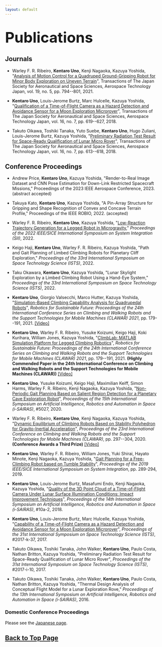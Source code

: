 ```yaml
---
layout: default
---
```


# <font size="8"> Publications </font>


## Journals
* Warley F. R. Ribeiro, **Kentaro Uno**, Kenji Nagaoka, Kazuya Yoshida, "[Analysis of Motion Control for a Quadruped Ground-Gripping Robot for Minor Body Exploration on Uneven Terrain](https://www.jstage.jst.go.jp/article/tastj/19/5/19_19.794/_article)", Transactions of The Japan Society for Aeronautical and Space Sciences, Aerospace Technology Japan, vol. 19, no. 5, pp. 794--801, 2021.

* **Kentaro Uno**, Louis-Jerome Burtz, Marc Hulcelle, Kazuya Yoshida, "[Qualification of a Time-of-Flight Camera as a Hazard Detection and Avoidance Sensor for a Moon Exploration Microrover](https://www.jstage.jst.go.jp/article/tastj/16/7/16_619/_article/-char/en)", Transactions of The Japan Society for Aeronautical and Space Sciences, Aerospace Technology Japan, vol. 16, no. 7, pp. 619--627, 2018.

* Takuto Oikawa, Toshiki Tanaka, Yuto Suebe, **Kentaro Uno**, Hugo Zuliani, Louis-Jerome Burtz, Kazuya Yoshida, "[Preliminary Radiation Test Result for Space-Ready Qualification of Lunar Micro Rover](https://www.jstage.jst.go.jp/article/tastj/16/7/16_613/_article/-char/en)", Transactions of The Japan Society for Aeronautical and Space Sciences, Aerospace Technology Japan, vol. 16, no. 7, pp. 613--618, 2018. 

## Conference Proceedings

<!-- * Takuya Kato, **Kentaro Uno**, Kazuya Yoshida, ICRA2023 -->

* Andrew Price, **Kentaro Uno**, Kazuya Yoshida, "Render-to-Real Image Dataset and CNN Pose Estimation for Down-Link Restricted Spacecraft Missions," Proceedings of the 2023 IEEE Aerospace Conference, 2023. (abstract accepted)

* Takuya Kato, **Kentaro Uno**, Kazuya Yoshida, "A Pin-Array Structure for Gripping and Shape Recognition of Convex and Concave Terrain Profile," Proceedings of the IEEE ROBIO, 2022. (accepted)

* Warley F. R. Ribeiro, **Kentaro Uno**, Kazuya Yoshida, "[Low-Reaction Trajectory Generation for a Legged Robot in Microgravity](https://ieeexplore.ieee.org/document/9708772)," *Proceedings of the 2022 IEEE/SICE International Symposium on System Integration (SII)*, 2022.


* Keigo Haji, **Kentaro Uno**, Warley F. R. Ribeiro, Kazuya Yoshida, "Path and Gait Planning of Limbed Climbing Robots for Planetary Cliff Exploration," *Proceedings of the 33rd International Symposium on Space Technology Science (ISTS)*, 2022.

* Taku Okawara, **Kentaro Uno**, Kazuya Yoshida, "Lunar Skylight Exploration by a Limbed Climbing Robot Using a Hand-Eye System," *Proceedings of the 33rd International Symposium on Space Technology Science (ISTS)*, 2022.

* **Kentaro Uno**, Giorgio Valsecchi, Marco Hutter, Kazuya Yoshida, "[Simulation-Based Climbing Capability Analysis for Quadrupedal Robots](https://doi.org/10.1007/978-3-030-86294-7_16)", *Robotics for Sustainable Future: Proceedings of the 24th International Conference Series on Climbing and Walking Robots and the Support Technologies for Mobile Machines (CLAWAR) 2021*, pp. 179--191, 2021. [[Video]](https://www.youtube.com/watch?v=dEEmm8hlXPU)

* **Kentaro Uno**, Warley F. R. Ribeiro, Yusuke Koizumi, Keigo Haji, Koki Kurihara, William Jones, Kazuya Yoshida, "[ClimbLab: MATLAB Simulation Platform for Legged Climbing Robotics](https://doi.org/10.1007/978-3-030-86294-7_20)", *Robotics for Sustainable Future: Proceedings of the 24th International Conference Series on Climbing and Walking Robots and the Support Technologies for Mobile Machines (CLAWAR) 2021*, pp. 179--191, 2021. **(Highly Commended Paper in the 24th International Conference on Climbing and Walking Robots and the Support Technologies for Mobile Machines (CLAWAR))** [[Video]](https://www.youtube.com/watch?v=nNB8uTTsJJg)

* **Kentaro Uno**, Yusuke Koizumi, Keigo Haji, Maximilian Keiff, Simon Harms, Warley F. R. Ribeiro, Kenji Nagaoka, Kazuya Yoshida, "[Non-Periodic Gait Planning Based on Salient Region Detection for a Planetary Cave Exploration Robot](https://www.hou.usra.edu/meetings/isairas2020fullpapers/pdf/5027.pdf)", *Proceedings of the 15th International Symposium on Artificial Intelligence, Robotics and Automation in Space (i-SAIRAS)*, #5027, 2020.

* Warley F. R. Ribeiro, **Kentaro Uno**, Kenji Nagaoka, Kazuya Yoshida, "[Dynamic Equilibrium of Climbing Robots Based on Stability Polyhedron for Gravito-Inertial Acceleration](https://clawar.org/wp-content/uploads/2021/02/Clawar2020_Paper_18.pdf)", *Proceedings of the 23rd International Conference on Climbing and Walking Robots and the Support Technologies for Mobile Machines (CLAWAR)*, pp. 297--304, 2020. **(Conference Awards a Third Prize)** [[Video]](https://www.youtube.com/watch?v=0evShZIG-F4)

* **Kentaro Uno**, Warley F. R. Ribeiro, William Jones, Yuki Shirai, Hayato Minote, Kenji Nagaoka, Kazuya Yoshida, "[Gait Planning for a Free-Climbing Robot based on Tumble Stability](https://ieeexplore.ieee.org/document/8700455)", *Proceedings of the 2019 IEEE/SICE International Symposium on System Integration*, pp. 289-294, 2019.

* **Kentaro Uno**, Louis-Jerome Burtz, Masafumi Endo, Kenji Nagaoka, Kazuya Yoshida, "[Quality of the 3D Point Cloud of a Time-of-Flight Camera Under Lunar Surface Illumination Conditions: Impact Improvement Techniques](https://robotics.estec.esa.int/i-SAIRAS/isairas2018/Papers/Session%2010a/2_uno-86-110-Uno-Kentaro.pdf)", *Proceedings of the 14th International Symposium on Artificial Intelligence, Robotics and Automation in Space (i-SAIRAS)*, #10a-2, 2018.

* **Kentaro Uno**, Louis-Jerome Burtz, Marc Hulcelle, Kazuya Yoshida, "[Capability of a Time-of-Flight Camera as a Hazard Detection and Avoidance Sensor for a Moon Exploration Microrover](/assets/files/ISTS2017_KentaroUno.pdf)", *Proceedings of the 31st International Symposium on Space Technology Science (ISTS)*, #2017-k-37, 2017.

* Takuto Oikawa, Toshiki Tanaka, John Walker, **Kentaro Uno**, Paulo Costa, Nathan Britton, Kazuya Yoshida, "Preliminary Radiation Test Result for Space-Ready Qualification of Lunar Micro Rover", *Proceedings of the 31st International Symposium on Space Technology Science (ISTS)*, #2017-i-10, 2017.

* Takuto Oikawa, Toshiki Tanaka, John Walker, **Kentaro Uno**, Paulo Costa, Nathan Britton, Kazuya Yoshida, "Thermal Design Analysis of Conceptual Flight Model for a Lunar Exploration Rove," *Proceedings of the 13th International Symposium on Artificial Intelligence, Robotics and Automation in Space (i-SAIRAS)*, 2016.

### Domestic Conference Proceedings

Please see the [Japanese page](./pub_j.html).

## [Back to Top Page](./)
